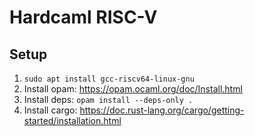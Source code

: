 # Hardcaml RISC-V

## Setup

1. `sudo apt install gcc-riscv64-linux-gnu`
1. Install opam: https://opam.ocaml.org/doc/Install.html
1. Install deps: `opam install --deps-only .`
1. Install cargo: https://doc.rust-lang.org/cargo/getting-started/installation.html
